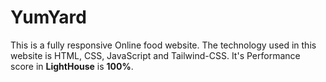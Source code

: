 # YumYard

This is a fully responsive Online food website. The technology used in this website is HTML, CSS, JavaScript and Tailwind-CSS. It's Performance score in **LightHouse** is **100%**.
